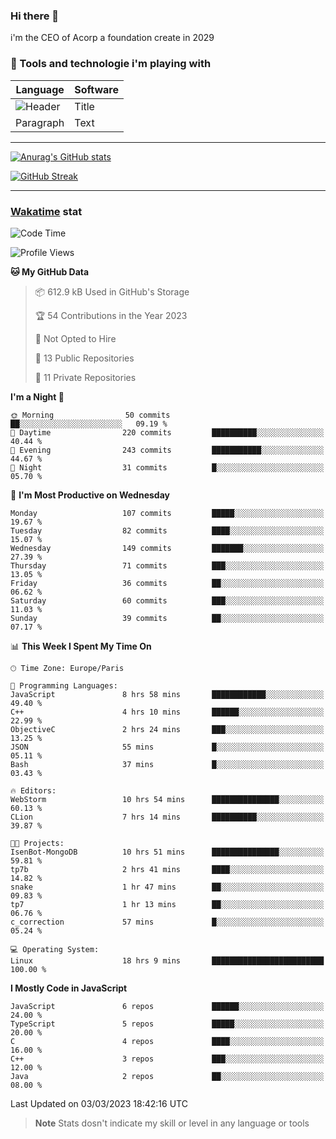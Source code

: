 ### Hi there 👋

i'm the CEO of Acorp a foundation create in 2029  

### 🧰 Tools and technologie i'm playing with

 | Language | Software |
| ----------- | ----------- |
| ![Header](https://img.shields.io/badge/Nuxt3-green&style=for-the-badge&logo=nustjs&logoColor=00DC82) | Title |
| Paragraph | Text |

---

[![Anurag's GitHub stats](https://github-readme-stats.vercel.app/api?username=ackimixs&show_icons=true&theme=github_dark&count_private=true)](https://www.ackimixs.xyz)

[![GitHub Streak](https://github-readme-streak-stats.herokuapp.com?user=Ackimixs&theme=github-dark-blue&date_format=j%20M%5B%20Y%5D&mode=weekly)](https://git.io/streak-stats)

---
 
 ### [Wakatime](https://wakatime.com/) stat

<!--START_SECTION:waka-->
![Code Time](http://img.shields.io/badge/Code%20Time-408%20hrs%2015%20mins-blue)

![Profile Views](http://img.shields.io/badge/Profile%20Views-0-blue)

**🐱 My GitHub Data** 

> 📦 612.9 kB Used in GitHub's Storage 
 > 
> 🏆 54 Contributions in the Year 2023
 > 
> 🚫 Not Opted to Hire
 > 
> 📜 13 Public Repositories 
 > 
> 🔑 11 Private Repositories 
 > 
**I'm a Night 🦉** 

```text
🌞 Morning                50 commits          ██░░░░░░░░░░░░░░░░░░░░░░░   09.19 % 
🌆 Daytime                220 commits         ██████████░░░░░░░░░░░░░░░   40.44 % 
🌃 Evening                243 commits         ███████████░░░░░░░░░░░░░░   44.67 % 
🌙 Night                  31 commits          █░░░░░░░░░░░░░░░░░░░░░░░░   05.70 % 
```
📅 **I'm Most Productive on Wednesday** 

```text
Monday                   107 commits         █████░░░░░░░░░░░░░░░░░░░░   19.67 % 
Tuesday                  82 commits          ████░░░░░░░░░░░░░░░░░░░░░   15.07 % 
Wednesday                149 commits         ███████░░░░░░░░░░░░░░░░░░   27.39 % 
Thursday                 71 commits          ███░░░░░░░░░░░░░░░░░░░░░░   13.05 % 
Friday                   36 commits          ██░░░░░░░░░░░░░░░░░░░░░░░   06.62 % 
Saturday                 60 commits          ███░░░░░░░░░░░░░░░░░░░░░░   11.03 % 
Sunday                   39 commits          ██░░░░░░░░░░░░░░░░░░░░░░░   07.17 % 
```


📊 **This Week I Spent My Time On** 

```text
🕑︎ Time Zone: Europe/Paris

💬 Programming Languages: 
JavaScript               8 hrs 58 mins       ████████████░░░░░░░░░░░░░   49.40 % 
C++                      4 hrs 10 mins       ██████░░░░░░░░░░░░░░░░░░░   22.99 % 
ObjectiveC               2 hrs 24 mins       ███░░░░░░░░░░░░░░░░░░░░░░   13.25 % 
JSON                     55 mins             █░░░░░░░░░░░░░░░░░░░░░░░░   05.11 % 
Bash                     37 mins             █░░░░░░░░░░░░░░░░░░░░░░░░   03.43 % 

🔥 Editors: 
WebStorm                 10 hrs 54 mins      ███████████████░░░░░░░░░░   60.13 % 
CLion                    7 hrs 14 mins       ██████████░░░░░░░░░░░░░░░   39.87 % 

🐱‍💻 Projects: 
IsenBot-MongoDB          10 hrs 51 mins      ███████████████░░░░░░░░░░   59.81 % 
tp7b                     2 hrs 41 mins       ████░░░░░░░░░░░░░░░░░░░░░   14.82 % 
snake                    1 hr 47 mins        ██░░░░░░░░░░░░░░░░░░░░░░░   09.83 % 
tp7                      1 hr 13 mins        ██░░░░░░░░░░░░░░░░░░░░░░░   06.76 % 
c_correction             57 mins             █░░░░░░░░░░░░░░░░░░░░░░░░   05.24 % 

💻 Operating System: 
Linux                    18 hrs 9 mins       █████████████████████████   100.00 % 
```

**I Mostly Code in JavaScript** 

```text
JavaScript               6 repos             ██████░░░░░░░░░░░░░░░░░░░   24.00 % 
TypeScript               5 repos             █████░░░░░░░░░░░░░░░░░░░░   20.00 % 
C                        4 repos             ████░░░░░░░░░░░░░░░░░░░░░   16.00 % 
C++                      3 repos             ███░░░░░░░░░░░░░░░░░░░░░░   12.00 % 
Java                     2 repos             ██░░░░░░░░░░░░░░░░░░░░░░░   08.00 % 
```




 Last Updated on 03/03/2023 18:42:16 UTC
<!--END_SECTION:waka-->

> **Note**
> Stats dosn't indicate my skill or level in any language or tools
